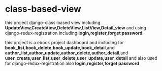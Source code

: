 # class-based-view

this project django-class-based view 
including **UpdateView,CreateView,DeleteView,ListView,Detail_view** 
and using django-redux-registration including **login,register,forget password**

this project is a ebook project dashboard and including for **book_list,book_delete,book_update,book_detail**,and **author_list,author_update,author_delete,author_detail**,and **user_create,user_list,user_delete,user_update,user_detail** and also used for django-redux-registration also **login,register,forget password**
